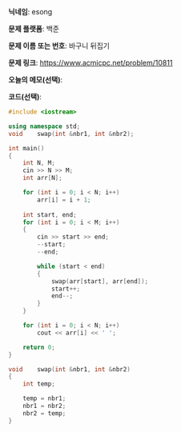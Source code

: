 **닉네임**: esong

**문제 플랫폼**: 백준

**문제 이름 또는 번호**: 바구니 뒤집기

**문제 링크**: https://www.acmicpc.net/problem/10811

**오늘의 메모(선택)**:

**코드(선택)**:
```cpp
#include <iostream>

using namespace std;
void	swap(int &nbr1, int &nbr2);

int main()
{
	int N, M;
	cin >> N >> M;
	int arr[N];

	for (int i = 0; i < N; i++)
		arr[i] = i + 1;
	
	int start, end;
	for (int i = 0; i < M; i++)
	{
		cin >> start >> end;
		--start;
		--end;

		while (start < end)
		{
			swap(arr[start], arr[end]);
			start++;
			end--;
		}
	}

	for (int i = 0; i < N; i++)
		cout << arr[i] << ' ';

	return 0;
}

void	swap(int &nbr1, int &nbr2)
{
	int temp;

	temp = nbr1;
	nbr1 = nbr2;
	nbr2 = temp;
}
```